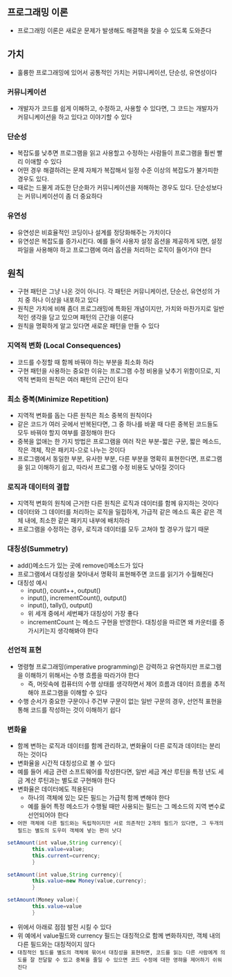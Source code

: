 ## 프로그래밍 이론

- 프로그래밍 이론은 새로운 문제가 발생해도 해결책을 찾을 수 있도록 도와준다

## 가치

- 훌륭한 프로그래밍에 있어서 공통적인 가치는 커뮤니케이션, 단순성, 유연성이다

### 커뮤니케이션

- 개발자가 코드를 쉽게 이해하고, 수정하고, 사용할 수 있다면, 그 코드는 개발자가 커뮤니케이션을 하고 있다고 이야기할 수 있다

### 단순성

- 복잡도를 낮추면 프로그램을 읽고 사용할고 수정하는 사람들이 프로그램을 훨씬 빨리 이애할 수 있다
- 어떤 경우 해결하려는 문제 자체가 복잡해서 일정 수준 이상의 복잡도가 불가피한 경우도 있다.
- 때로는 드물게 과도한 단순화가 커뮤니케이션을 저해하는 경우도 있다. 단순성보다는 커뮤니케이션이 좀 더 중요하다

### 유연성

- 유연성은 비효율적인 코딩이나 설계를 정당화해주는 가치이다
- 유연성은 복잡도를 증가시킨다. 예를 들어 사용자 설정 옵션을 제공하게 되면, 설정 파일을 사용해야 하고 프로그램에 여러 옵션을 처리하는 로직이 들어가야 한다

## 원칙

- 구현 패턴은 그냥 나온 것이 아니다. 각 패턴은 커뮤니케이션, 단순선, 유연성의 가치 중 하나 이상을 내포하고 있다
- 원칙은 가치에 비해 좀더 프로그래밍에 특화된 개념이지만, 가치와 마찬가지로 일반적인 생각을 담고 있으며 패턴의 근간을 이룬다
- 원칙을 명확하게 알고 있다면 새로운 패턴을 만들 수 있다

### 지역적 변화 (Local Consequences)

- 코드를 수정할 때 함께 바꿔야 하는 부분을 최소화 하라
- 구현 패턴을 사용하는 중요한 이유는 프로그램 수정 비용을 낮추기 위함이므로, 지역적 변화의 원칙은 여러 패턴의 근간이 된다

### 최소 중복(Minimize Repetition)

- 지역적 변화를 돕는 다른 원칙은 최소 중복의 원칙이다
- 같은 코드가 여러 곳에서 반복된다면, 그 중 하나를 바꿀 때 다른 중복된 코드들도 모두 바꿔야 할지 여부를 결정해야 한다
- 중복을 없애는 한 가지 방법은 프로그램을 여러 작은 부분-짧은 구문, 짧은 메소드, 작은 객체, 작은 패키지-으로 나누는 것이다
- 프로그램에서 동일한 부분, 유사한 부분, 다른 부분을 명확히 표현한다면, 프로그램을 읽고 이해하기 쉽고, 따라서 프로그램 수정 비용도 낮아질 것이다

### 로직과 데이터의 결합

- 지역적 변화의 원칙에 근거한 다른 원칙은 로직과 데이터를 함께 유지하는 것이다
- 데이터와 그 데이터를 처리하는 로직을 밀접하게, 가급적 같은 메소드 혹은 같은 객체 내에, 최소한 같은 패키지 내부에 배치하라
- 프로그램을 수정하는 경우, 로직과 데이터를 모두 고쳐야 할 경우가 많기 때문

### 대칭성(Summetry)

- add()메소드가 있는 곳에 remove()메소드가 있다
- 프로그램에서 대칭성을 찾아내서 명확히 표현해주면 코드를 읽기가 수월해진다
- 대칭성 예시
    - input(), count++, output()
    - input(), incrementCount(), output()
    - input(), tally(), output()
    - 위 세개 중에서 세번째가 대칭성이 가장 좋다
    - incrementCount 는 메소드 구현을 반영한다. 대칭성을 따르면 왜 카운터를 증가시키는지 생각해봐야 한다

### 선언적 표현

- 명령형 프로그래밍(imperative programming)은 강력하고 유연하지만 프로그램을 이해하기 위해서는 수행 흐름을 따라가야 한다
    - 즉, 머릿속에 컴퓨터의 수행 상태를 생각하면서 제어 흐름과 데이터 흐름을 추적해야 프로그램을 이해할 수 있다
- 수행 순서가 중요한 구문이나 주건부 구문이 없는 일반 구문의 경우, 선언적 표현을 통해 코드를 작성하는 것이 이해하기 쉽다

### 변화율

- 함께 변하는 로직과 데이터를 함께 관리하고, 변화율이 다른 로직과 데이터는 분리하는 것이다
- 변화율을 시간적 대칭성으로 볼 수 있다
- 예를 들어 세금 관련 소프트웨어를 작성한다면, 일반 세금 계산 루틴을 특정 년도 세금 계산 루틴과는 별도로 구현해야 한다
- 변화율은 데이터에도 적용된다
    - 하나의 객체에 있는 모든 필드는 가급적 함께 변해야 한다
    - 예를 들어 특정 메소드가 수행될 때만 사용되는 필드는 그 메소드의 지역 변수로 선언되어야 한다
- `어떤 객체에 다른 필드와는 독립적이지만 서로 의존적인 2개의 필드가 있다면, 그 두개의 필드는 별도의 도우미 객체에 넣는 편이 낫다`

```java
setAmount(int value,String currency){
        this.value=value;
        this.current=currency;
        }
```

```java
setAmount(int value,String currency){
        this.value=new Money(value,currency);
        }
```

```java
setAmount(Money value){
        this.value=value
        }
```

- 위에서 아래로 점점 발전 시킬 수 있다
- 위 예에서 value필드와 currency 필드는 대칭적으로 함께 변화하지만, 객체 내의 다른 필드와는 대칭적이지 않다
- `대칭적인 필드를 별도의 객체에 묶어서 대칭성을 표현하면, 코드를 읽는 다른 사람에게 의도를 잘 전달할 수 있고 중복을 줄일 수 있으면 코드 수정에 대한 영햐을 제어하기 쉬워진다`